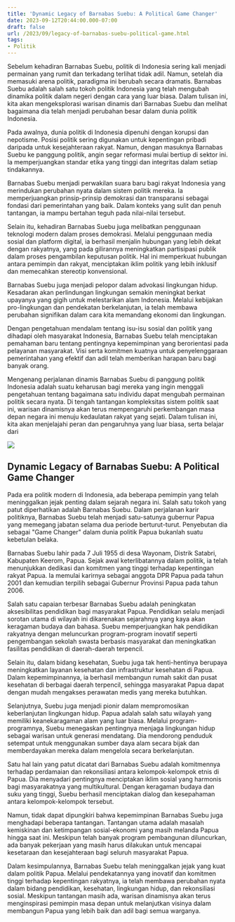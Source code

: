 ```yaml
---
title: 'Dynamic Legacy of Barnabas Suebu: A Political Game Changer'
date: 2023-09-12T20:44:00.000-07:00
draft: false
url: /2023/09/legacy-of-barnabas-suebu-political-game.html
tags: 
- Politik
---
```


  

Sebelum kehadiran Barnabas Suebu, politik di Indonesia sering kali menjadi permainan yang rumit dan terkadang terlihat tidak adil. Namun, setelah dia memasuki arena politik, paradigma ini berubah secara dramatis. Barnabas Suebu adalah salah satu tokoh politik Indonesia yang telah mengubah dinamika politik dalam negeri dengan cara yang luar biasa. Dalam tulisan ini, kita akan mengeksplorasi warisan dinamis dari Barnabas Suebu dan melihat bagaimana dia telah menjadi perubahan besar dalam dunia politik Indonesia.

  

Pada awalnya, dunia politik di Indonesia dipenuhi dengan korupsi dan nepotisme. Posisi politik sering digunakan untuk kepentingan pribadi daripada untuk kesejahteraan rakyat. Namun, dengan masuknya Barnabas Suebu ke panggung politik, angin segar reformasi mulai bertiup di sektor ini. Ia memperjuangkan standar etika yang tinggi dan integritas dalam setiap tindakannya.

  

Barnabas Suebu menjadi perwakilan suara baru bagi rakyat Indonesia yang merindukan perubahan nyata dalam sistem politik mereka. Ia memperjuangkan prinsip-prinsip demokrasi dan transparansi sebagai fondasi dari pemerintahan yang baik. Dalam konteks yang sulit dan penuh tantangan, ia mampu bertahan teguh pada nilai-nilai tersebut.

  

Selain itu, kehadiran Barnabas Suebu juga melibatkan penggunaan teknologi modern dalam proses demokrasi. Melalui penggunaan media sosial dan platform digital, ia berhasil menjalin hubungan yang lebih dekat dengan rakyatnya, yang pada gilirannya meningkatkan partisipasi publik dalam proses pengambilan keputusan politik. Hal ini memperkuat hubungan antara pemimpin dan rakyat, menciptakan iklim politik yang lebih inklusif dan memecahkan stereotip konvensional.

  

Barnabas Suebu juga menjadi pelopor dalam advokasi lingkungan hidup. Kesadaran akan perlindungan lingkungan semakin meningkat berkat upayanya yang gigih untuk melestarikan alam Indonesia. Melalui kebijakan pro-lingkungan dan pendekatan berkelanjutan, ia telah membawa perubahan signifikan dalam cara kita memandang ekonomi dan lingkungan.

  

Dengan pengetahuan mendalam tentang isu-isu sosial dan politik yang dihadapi oleh masyarakat Indonesia, Barnabas Suebu telah menciptakan pemahaman baru tentang pentingnya kepemimpinan yang berorientasi pada pelayanan masyarakat. Visi serta komitmen kuatnya untuk penyelenggaraan pemerintahan yang efektif dan adil telah memberikan harapan baru bagi banyak orang.

  

Mengenang perjalanan dinamis Barnabas Suebu di panggung politik Indonesia adalah suatu keharusan bagi mereka yang ingin menggali pengetahuan tentang bagaimana satu individu dapat mengubah permainan politik secara nyata. Di tengah tantangan kompleksitas sistem politik saat ini, warisan dinamisnya akan terus mempengaruhi perkembangan masa depan negara ini menuju kedaulatan rakyat yang sejati. Dalam tulisan ini, kita akan menjelajahi peran dan pengaruhnya yang luar biasa, serta belajar dari

  

![](https://cdn1-production-images-kly.akamaized.net/BVYWiF6-ylPivoOFEMPIQpIZ-E0=/1231x710/smart/filters:quality(75):strip_icc():format(jpeg)/kly-media-production/medias/1060863/original/010334500_1447934087-20151119-Sidang-Vonis-Barnabas-Suebu-Jakarta-HA1.jpg)

  

## Dynamic Legacy of Barnabas Suebu: A Political Game Changer

  

Pada era politik modern di Indonesia, ada beberapa pemimpin yang telah meninggalkan jejak penting dalam sejarah negara ini. Salah satu tokoh yang patut diperhatikan adalah Barnabas Suebu. Dalam perjalanan karir politiknya, Barnabas Suebu telah menjadi satu-satunya gubernur Papua yang memegang jabatan selama dua periode berturut-turut. Penyebutan dia sebagai "Game Changer" dalam dunia politik Papua bukanlah suatu kebetulan belaka.

  

Barnabas Suebu lahir pada 7 Juli 1955 di desa Wayonam, Distrik Satabri, Kabupaten Keerom, Papua. Sejak awal keterlibatannya dalam politik, ia telah menunjukkan dedikasi dan komitmen yang tinggi terhadap kepentingan rakyat Papua. Ia memulai karirnya sebagai anggota DPR Papua pada tahun 2001 dan kemudian terpilih sebagai Gubernur Provinsi Papua pada tahun 2006.

  

Salah satu capaian terbesar Barnabas Suebu adalah peningkatan aksesibilitas pendidikan bagi masyarakat Papua. Pendidikan selalu menjadi sorotan utama di wilayah ini dikarenakan sejarahnya yang kaya akan keragaman budaya dan bahasa. Suebu memperjuangkan hak pendidikan rakyatnya dengan meluncurkan program-program inovatif seperti pengembangan sekolah swasta berbasis masyarakat dan meningkatkan fasilitas pendidikan di daerah-daerah terpencil.

  

Selain itu, dalam bidang kesehatan, Suebu juga tak henti-hentinya berupaya meningkatkan layanan kesehatan dan infrastruktur kesehatan di Papua. Dalam kepemimpinannya, ia berhasil membangun rumah sakit dan pusat kesehatan di berbagai daerah terpencil, sehingga masyarakat Papua dapat dengan mudah mengakses perawatan medis yang mereka butuhkan.

  

Selanjutnya, Suebu juga menjadi pionir dalam mempromosikan keberlanjutan lingkungan hidup. Papua adalah salah satu wilayah yang memiliki keanekaragaman alam yang luar biasa. Melalui program-programnya, Suebu menegaskan pentingnya menjaga lingkungan hidup sebagai warisan untuk generasi mendatang. Dia mendorong penduduk setempat untuk menggunakan sumber daya alam secara bijak dan memberdayakan mereka dalam mengelola secara berkelanjutan.

  

Satu hal lain yang patut dicatat dari Barnabas Suebu adalah komitmennya terhadap perdamaian dan rekonsiliasi antara kelompok-kelompok etnis di Papua. Dia menyadari pentingnya menciptakan iklim sosial yang harmonis bagi masyarakatnya yang multikultural. Dengan keragaman budaya dan suku yang tinggi, Suebu berhasil menciptakan dialog dan kesepahaman antara kelompok-kelompok tersebut.

  

Namun, tidak dapat dipungkiri bahwa kepemimpinan Barnabas Suebu juga menghadapi beberapa tantangan. Tantangan utama adalah masalah kemiskinan dan ketimpangan sosial-ekonomi yang masih melanda Papua hingga saat ini. Meskipun telah banyak program pembangunan diluncurkan, ada banyak pekerjaan yang masih harus dilakukan untuk mencapai kesetaraan dan kesejahteraan bagi seluruh masyarakat Papua.

  

Dalam kesimpulannya, Barnabas Suebu telah meninggalkan jejak yang kuat dalam politik Papua. Melalui pendekatannya yang inovatif dan komitmen tinggi terhadap kepentingan rakyatnya, ia telah membawa perubahan nyata dalam bidang pendidikan, kesehatan, lingkungan hidup, dan rekonsiliasi sosial. Meskipun tantangan masih ada, warisan dinamisnya akan terus menginspirasi pemimpin masa depan untuk melanjutkan visinya dalam membangun Papua yang lebih baik dan adil bagi semua warganya.